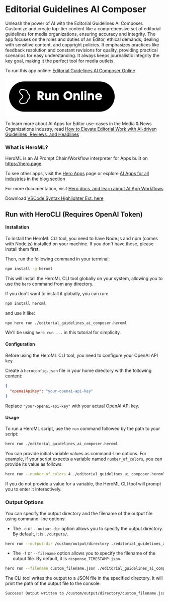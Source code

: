 # Editorial Guidelines AI Composer

Unleash the power of AI with the Editorial Guidelines AI Composer. Customize and create top-tier content like a comprehensive set of editorial guidelines for media organizations, ensuring accuracy and integrity. The app focuses on the roles and duties of an Editor, ethical demands, dealing with sensitive content, and copyright policies. It emphasizes practices like feedback resolution and constant revisions for quality, providing practical scenarios for easy understanding. It always keeps journalistic integrity the key goal, making it the perfect tool for media outlets.

To run this app online: [Editorial Guidelines AI Composer Online](https://hero.page/app/editorial-guidelines-ai-composer-comprehensive-ai-powered-editorial-guide/V3UOVseOvTEJZwFULSCe)

[![Run Editorial Guidelines AI Composer Online](/assets/run.svg)](https://hero.page/app/editorial-guidelines-ai-composer-comprehensive-ai-powered-editorial-guide/V3UOVseOvTEJZwFULSCe)

To learn more about AI Apps for Editor use-cases in the Media & News Organizations industry, read [How to Elevate Editorial Work with AI-driven Guidelines, Reviews, and Headlines](https://hero.page/blog/ai/media-and-news-organizations/how-to-elevate-editorial-work-with-ai-driven-guidelines-reviews-and-headlines/171024)

### What is HeroML?
HeroML is an AI Prompt Chain/Workflow interpreter for Apps built on https://hero.page 

To see other apps, visit the [Hero Apps](https://hero.page/apps) page or explore [AI Apps for all industries](https://hero.page/blog) in the blog section

For more documentation, visit [Hero docs, and learn about AI App Workflows](https://hero.page/tutorials/introduction-to-heroml)

Download [VSCode Syntax Highlighter Ext. here](https://marketplace.visualstudio.com/items?itemName=hero-page.heroml)

## Run with HeroCLI (Requires OpenAI Token)

#### Installation

To install the HeroML CLI tool, you need to have Node.js and npm (comes with Node.js) installed on your machine. If you don't have these, please install them first. 

Then, run the following command in your terminal:

```bash
npm install -g heroml
```

This will install the HeroML CLI tool globally on your system, allowing you to use the `hero` command from any directory.

If you don't want to install it globally, you can run:

```bash
npm install heroml
```

and use it like:

```bash
npx hero run ./editorial_guidelines_ai_composer.heroml
```

We'll be using `hero run ...` in this tutorial for simplicity.

#### Configuration

Before using the HeroML CLI tool, you need to configure your OpenAI API key. 

Create a `heroconfig.json` file in your home directory with the following content:

```json
{
  "openaiApiKey": "your-openai-api-key"
}
```

Replace `"your-openai-api-key"` with your actual OpenAI API key.

#### Usage

To run a HeroML script, use the `run` command followed by the path to your script:

```bash
hero run ./editorial_guidelines_ai_composer.heroml
```

You can provide initial variable values as command-line options. For example, if your script expects a variable named `number_of_colors`, you can provide its value as follows:

```bash
hero run --number_of_colors 4 ./editorial_guidelines_ai_composer.heroml
```

If you do not provide a value for a variable, the HeroML CLI tool will prompt you to enter it interactively.

### Output Options

You can specify the output directory and the filename of the output file using command-line options:

- The `-o` or `--output-dir` option allows you to specify the output directory. By default, it is `./outputs/`.

```bash
hero run --output-dir /custom/output/directory ./editorial_guidelines_ai_composer.heroml
```

- The `-f` or `--filename` option allows you to specify the filename of the output file. By default, it is `response_TIMESTAMP.json`.

```bash
hero run --filename custom_filename.json ./editorial_guidelines_ai_composer.heroml
```

The CLI tool writes the output to a JSON file in the specified directory. It will print the path of the output file to the console:

```bash
Success! Output written to /custom/output/directory/custom_filename.json
```

